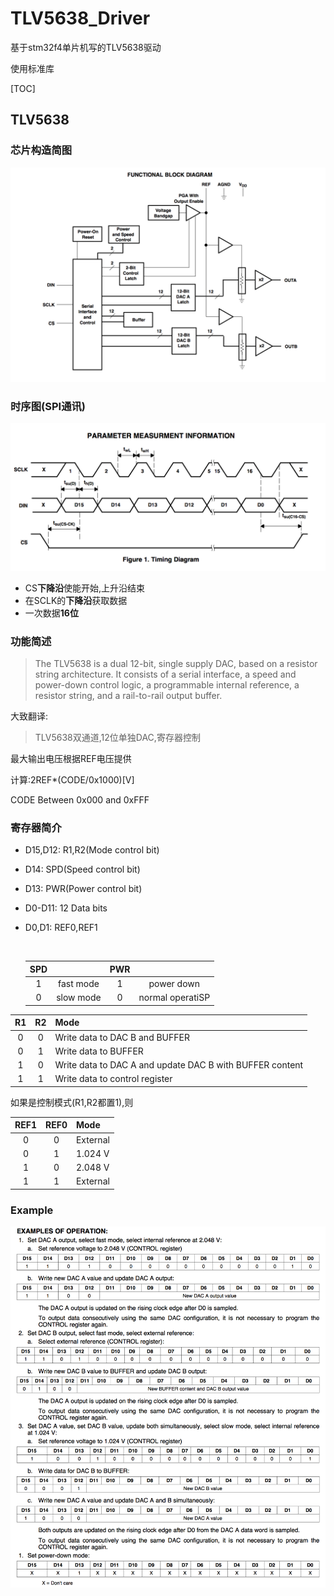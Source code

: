 # TLV5638_Driver

基于stm32f4单片机写的TLV5638驱动

使用标准库


[TOC]


## TLV5638

### 芯片构造简图

![image-20180424213055979](https://github.com/Hehesheng/TLV5638_Driver/blob/master/README.assets/image-20180424213055979.png?raw=true)

### 时序图(SPI通讯)

![image-20180424213907834](https://github.com/Hehesheng/TLV5638_Driver/blob/master/README.assets/image-20180424213907834.png?raw=true)

- CS**下降沿**使能开始,上升沿结束
- 在SCLK的**下降沿**获取数据
- 一次数据**16位**

### 功能简述

> The TLV5638 is a dual 12-bit, single supply DAC, based on a resistor string architecture. It consists of a serial interface, a speed and power-down control logic, a programmable internal reference, a resistor string, and a rail-to-rail output buffer.

大致翻译:

> TLV5638双通道,12位单独DAC,寄存器控制

最大输出电压根据REF电压提供

计算:2REF*(CODE/0x1000)[V]

CODE Between 0x000 and 0xFFF

### 寄存器简介

- D15,D12: R1,R2(Mode control bit)

- D14: SPD(Speed control bit)

- D13: PWR(Power control bit)

- D0-D11: 12 Data bits

- D0,D1: REF0,REF1

  ​

  | SPD  |           | PWR  |                  |
  | :--: | :-------: | :--: | :--------------: |
  |  1   | fast mode |  1   |    power down    |
  |  0   | slow mode |  0   | normal operatiSP |

|  R1  |  R2  | Mode                                                     |
| :--: | :--: | :------------------------------------------------------- |
|  0   |  0   | Write data to DAC B and BUFFER                           |
|  0   |  1   | Write data to BUFFER                                     |
|  1   |  0   | Write data to DAC A and update DAC B with BUFFER content |
|  1   |  1   | Write data to control register                           |

如果是控制模式(R1,R2都置1),则

| REF1 | REF0 | Mode     |
| :--: | :--: | :------- |
|  0   |  0   | External |
|  0   |  1   | 1.024 V  |
|  1   |  0   | 2.048 V  |
|  1   |  1   | External |

### Example

![image-20180426193829287](https://github.com/Hehesheng/TLV5638_Driver/blob/master/README.assets/image-20180426193829287.png?raw=true)
